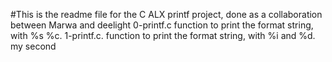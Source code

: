 #This is the readme file for the C ALX printf project, done as a collaboration between
Marwa and deelight
0-printf.c
function to print the format string, with %s %c.
1-printf.c.
function to print the format string, with %i and %d.
my second


